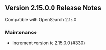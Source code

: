 ## Version 2.15.0.0 Release Notes

Compatible with OpenSearch 2.15.0


### Maintenance
* Increment version to 2.15.0.0 ([#330](https://github.com/opensearch-project/ml-commons-dashboards/pull/330))